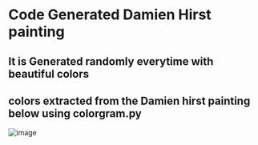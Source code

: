 # Code Generated Damien Hirst painting #

## It is Generated randomly everytime with beautiful colors ##
## colors extracted from the Damien hirst painting below using colorgram.py ##

![image](https://user-images.githubusercontent.com/46963130/129250093-efcd6001-4f53-445e-bedf-103ad8f8cae9.png)


